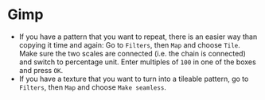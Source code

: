 # Gimp

 * If you have a pattern that you want to repeat, there is an easier way than copying it time and again: Go to `Filters`, then `Map` and choose `Tile`. Make sure the two scales are connected (i.e. the chain is connected) and switch to percentage unit. Enter multiples of `100` in one of the boxes and press `OK`.
 * If you have a texture that you want to turn into a tileable pattern, go to `Filters`, then `Map` and choose `Make seamless`.
